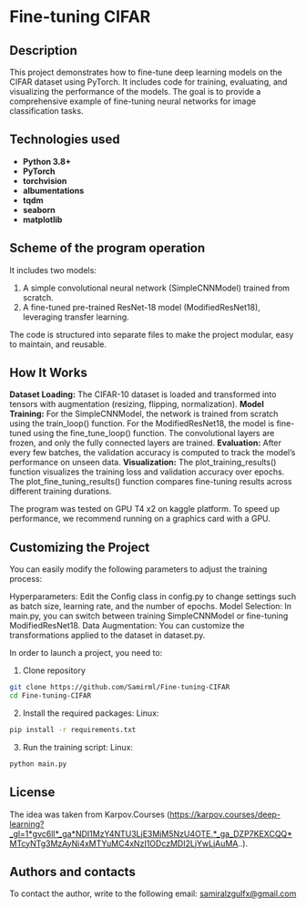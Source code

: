 # Fine-tuning CIFAR


## Description
This project demonstrates how to fine-tune deep learning models on the CIFAR dataset using PyTorch.
It includes code for training, evaluating, and visualizing the performance of the models.
The goal is to provide a comprehensive example of fine-tuning neural networks for image classification tasks.



## Technologies used
- **Python 3.8+**
- **PyTorch**
- **torchvision**
- **albumentations**
- **tqdm** 
- **seaborn**
- **matplotlib**

  
## Scheme of the program operation
 It includes two models:

1. A simple convolutional neural network (SimpleCNNModel) trained from scratch.
2. A fine-tuned pre-trained ResNet-18 model (ModifiedResNet18), leveraging transfer learning.
   
The code is structured into separate files to make the project modular, easy to maintain, and reusable. 

## How It Works
**Dataset Loading:**
The CIFAR-10 dataset is loaded and transformed into tensors with augmentation (resizing, flipping, normalization).
**Model Training:**
For the SimpleCNNModel, the network is trained from scratch using the train_loop() function.
For the ModifiedResNet18, the model is fine-tuned using the fine_tune_loop() function. The convolutional layers are frozen, and only the fully connected layers are trained.
**Evaluation:** 
After every few batches, the validation accuracy is computed to track the model’s performance on unseen data.
**Visualization:**
The plot_training_results() function visualizes the training loss and validation accuracy over epochs.
The plot_fine_tuning_results() function compares fine-tuning results across different training durations.

The program was tested on GPU T4 x2 on kaggle platform. 
To speed up performance, we recommend running on a graphics card with a GPU.

## Customizing the Project
You can easily modify the following parameters to adjust the training process:

Hyperparameters: Edit the Config class in config.py to change settings such as batch size, learning rate, and the number of epochs.
Model Selection: In main.py, you can switch between training SimpleCNNModel or fine-tuning ModifiedResNet18.
Data Augmentation: You can customize the transformations applied to the dataset in dataset.py.



In order to launch a project, you need to:

1. Clone repository
```bash
git clone https://github.com/Samirml/Fine-tuning-CIFAR
cd Fine-tuning-CIFAR
```
2. Install the required packages:
Linux:
```bash
pip install -r requirements.txt
```
3. Run the training script:
Linux:
```bash
python main.py
```



## License
The idea was taken from Karpov.Courses 
(https://karpov.courses/deep-learning?_gl=1*gvc6ll*_ga*NDI1MzY4NTU3LjE3MjM5NzU4OTE.*_ga_DZP7KEXCQQ*MTcyNTg3MzAyNi4xMTYuMC4xNzI1ODczMDI2LjYwLjAuMA..).

## Authors and contacts
To contact the author, write to the following email: samiralzgulfx@gmail.com



